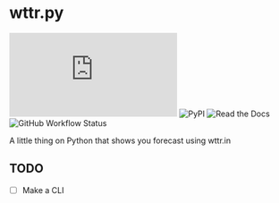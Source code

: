 # wttr.py

![GitHub](https://img.shields.io/github/license/hasha2982/wttr.py)
![PyPI](https://img.shields.io/pypi/v/wttrpy?label=version)
![Read the Docs](https://img.shields.io/readthedocs/wttrpy)
![GitHub Workflow Status](https://img.shields.io/github/workflow/status/hasha2982/wttr.py/Test%20Python%20package?label=tests&logo=github)

A little thing on Python that shows you forecast using wttr.in

## TODO

- [ ] Make a CLI
